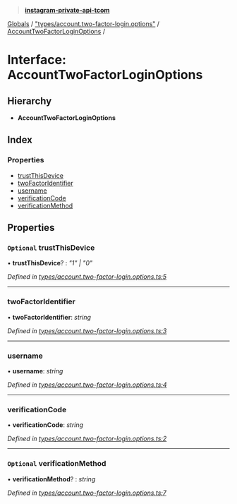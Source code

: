 > **[instagram-private-api-tcom](../README.md)**

[Globals](../README.md) / ["types/account.two-factor-login.options"](../modules/_types_account_two_factor_login_options_.md) / [AccountTwoFactorLoginOptions](_types_account_two_factor_login_options_.accounttwofactorloginoptions.md) /

# Interface: AccountTwoFactorLoginOptions

## Hierarchy

* **AccountTwoFactorLoginOptions**

## Index

### Properties

* [trustThisDevice](_types_account_two_factor_login_options_.accounttwofactorloginoptions.md#optional-trustthisdevice)
* [twoFactorIdentifier](_types_account_two_factor_login_options_.accounttwofactorloginoptions.md#twofactoridentifier)
* [username](_types_account_two_factor_login_options_.accounttwofactorloginoptions.md#username)
* [verificationCode](_types_account_two_factor_login_options_.accounttwofactorloginoptions.md#verificationcode)
* [verificationMethod](_types_account_two_factor_login_options_.accounttwofactorloginoptions.md#optional-verificationmethod)

## Properties

### `Optional` trustThisDevice

• **trustThisDevice**? : *"1" | "0"*

*Defined in [types/account.two-factor-login.options.ts:5](https://github.com/cuonglnhust/instagram-private-api-tcom/blob/3e16058/src/types/account.two-factor-login.options.ts#L5)*

___

###  twoFactorIdentifier

• **twoFactorIdentifier**: *string*

*Defined in [types/account.two-factor-login.options.ts:3](https://github.com/cuonglnhust/instagram-private-api-tcom/blob/3e16058/src/types/account.two-factor-login.options.ts#L3)*

___

###  username

• **username**: *string*

*Defined in [types/account.two-factor-login.options.ts:4](https://github.com/cuonglnhust/instagram-private-api-tcom/blob/3e16058/src/types/account.two-factor-login.options.ts#L4)*

___

###  verificationCode

• **verificationCode**: *string*

*Defined in [types/account.two-factor-login.options.ts:2](https://github.com/cuonglnhust/instagram-private-api-tcom/blob/3e16058/src/types/account.two-factor-login.options.ts#L2)*

___

### `Optional` verificationMethod

• **verificationMethod**? : *string*

*Defined in [types/account.two-factor-login.options.ts:7](https://github.com/cuonglnhust/instagram-private-api-tcom/blob/3e16058/src/types/account.two-factor-login.options.ts#L7)*